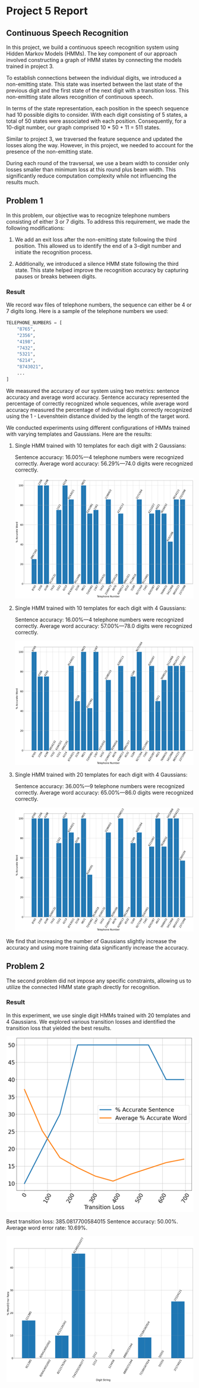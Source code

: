 # Project 5 Report

## Continuous Speech Recognition

In this project, we build a continuous speech recognition system using Hidden Markov Models (HMMs). The key component of our approach involved constructing a graph of HMM states by connecting the models trained in project 3.

To establish connections between the individual digits, we introduced a non-emitting state. This state was inserted between the last state of the previous digit and the first state of the next digit with a transition loss. This non-emitting state allows recognition of continuous speech.

In terms of the state representation, each position in the speech sequence had 10 possible digits to consider. With each digit consisting of 5 states, a total of 50 states were associated with each position. Consequently, for a 10-digit number, our graph comprised 10 * 50 + 11 = 511 states.

Similar to project 3, we traversed the feature sequence and updated the losses along the way. However, in this project, we needed to account for the presence of the non-emitting state.

During each round of the travsersal, we use a beam width to consider only losses smaller than minimum loss at this round plus beam width. This significantly reduce computation complexity while not influencing the results much.

## Problem 1

In this problem, our objective was to recognize telephone numbers consisting of either 3 or 7 digits. To address this requirement, we made the following modifications:

1. We add an exit loss after the non-emitting state following the third position. This allowed us to identify the end of a 3-digit number and initiate the recognition process.

2. Additionally, we introduced a silence HMM state following the third state. This state helped improve the recognition accuracy by capturing pauses or breaks between digits.

### Result

We record wav files of telephone numbers, the sequence can either be 4 or 7 digits long. Here is a sample of the telephone numbers we used:

```python
TELEPHONE_NUMBERS = [
    "8765",
    "2356",
    "4198",
    "7432",
    "5321",
    "6214",
    "8743021",
    ...
]
```

We measured the accuracy of our system using two metrics: sentence accuracy and average word accuracy. Sentence accuracy represented the percentage of correctly recognized whole sequences, while average word accuracy measured the percentage of individual digits correctly recognized using the 1 - Levenshtein distance divided by the length of the target word.

We conducted experiments using different configurations of HMMs trained with varying templates and Gaussians. Here are the results:

1. Single HMM trained with 10 templates for each digit with 2 Gaussians:

    Sentence accuracy: 16.00%—4 telephone numbers were recognized correctly.
    Average word accuracy: 56.29%—74.0 digits were recognized correctly.

    ![Telephone number recognition trained with 10templates and 2 Gaussians.](./assets/project5/telephone_number_recognition_10templates_2gaussians.png)

2. Single HMM trained with 10 templates for each digit with 4 Gaussians:

    Sentence accuracy: 16.00%—4 telephone numbers were recognized correctly.
    Average word accuracy: 57.00%—78.0 digits were recognized correctly.

    ![Telephone number recognition trained with 10templates and 4 Gaussians.](./assets/project5/telephone_number_recognition_10templates_4gaussians.png)

3. Single HMM trained with 20 templates for each digit with 4 Gaussians:

    Sentence accuracy: 36.00%—9 telephone numbers were recognized correctly.
    Average word accuracy: 65.00%—86.0 digits were recognized correctly.

    ![Telephone number recognition trained with 20templates and 4 Gaussians.](./assets/project5/telephone_number_recognition_20templates_4gaussians.png)

We find that increasing the number of Gaussians slightly increase the accuracy and using more training data significantly increase the accuracy.

## Problem 2

The second problem did not impose any specific constraints, allowing us to utilize the connected HMM state graph directly for recognition.

### Result

In this experiment, we use single digit HMMs trained with 20 templates and 4 Gaussians. We explored various transition losses and identified the transition loss that yielded the best results.

![Transition losses vs digit accuracy.](./assets/project5/transition_losses_vs_digit_accuracy.png)

Best transition loss: 385.0817700584015
Sentence accuracy: 50.00%.
Average word error rate: 10.69%.

![Unrestricted digit string recognition.](./assets/project5/digit_string_recognition.png)
